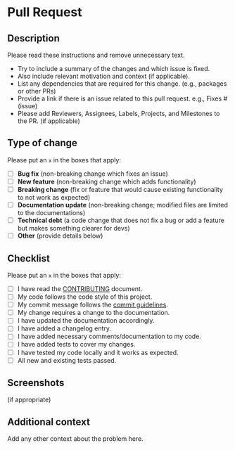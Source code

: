 # Pull Request

## Description

Please read these instructions and remove unnecessary text.

- Try to include a summary of the changes and which issue is fixed.
- Also include relevant motivation and context (if applicable).
- List any dependencies that are required for this change. (e.g., packages or other PRs)
- Provide a link if there is an issue related to this pull request. e.g., Fixes # (issue)
- Please add Reviewers, Assignees, Labels, Projects, and Milestones to the PR. (if applicable)

## Type of change

Please put an `x` in the boxes that apply:

- [ ] **Bug fix** (non-breaking change which fixes an issue)
- [ ] **New feature** (non-breaking change which adds functionality)
- [ ] **Breaking change** (fix or feature that would cause existing functionality to not work as expected)
- [ ] **Documentation update** (non-breaking change; modified files are limited to the documentations)
- [ ] **Technical debt** (a code change that does not fix a bug or add a feature but makes something clearer for devs)
- [ ] **Other** (provide details below)

## Checklist

Please put an `x` in the boxes that apply:

- [ ] I have read the [CONTRIBUTING](https://github.com/vinyardrip/hyprdots/blob/main/CONTRIBUTING.md) document.
- [ ] My code follows the code style of this project.
- [ ] My commit message follows the [commit guidelines](https://github.com/vinyardrip/hyprdots/blob/main/CONTRIBUTING.md#git-commit-messages).
- [ ] My change requires a change to the documentation.
- [ ] I have updated the documentation accordingly.
- [ ] I have added a changelog entry.
- [ ] I have added necessary comments/documentation to my code.
- [ ] I have added tests to cover my changes.
- [ ] I have tested my code locally and it works as expected.
- [ ] All new and existing tests passed.

## Screenshots

(if appropriate)

## Additional context

Add any other context about the problem here.
